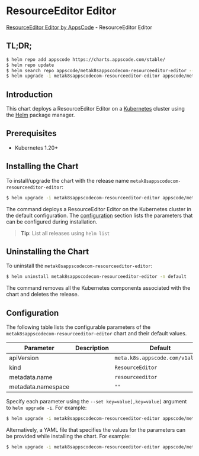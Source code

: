 # ResourceEditor Editor

[ResourceEditor Editor by AppsCode](https://appscode.com) - ResourceEditor Editor

## TL;DR;

```bash
$ helm repo add appscode https://charts.appscode.com/stable/
$ helm repo update
$ helm search repo appscode/metak8sappscodecom-resourceeditor-editor --version=v0.23.0
$ helm upgrade -i metak8sappscodecom-resourceeditor-editor appscode/metak8sappscodecom-resourceeditor-editor -n default --create-namespace --version=v0.23.0
```

## Introduction

This chart deploys a ResourceEditor Editor on a [Kubernetes](http://kubernetes.io) cluster using the [Helm](https://helm.sh) package manager.

## Prerequisites

- Kubernetes 1.20+

## Installing the Chart

To install/upgrade the chart with the release name `metak8sappscodecom-resourceeditor-editor`:

```bash
$ helm upgrade -i metak8sappscodecom-resourceeditor-editor appscode/metak8sappscodecom-resourceeditor-editor -n default --create-namespace --version=v0.23.0
```

The command deploys a ResourceEditor Editor on the Kubernetes cluster in the default configuration. The [configuration](#configuration) section lists the parameters that can be configured during installation.

> **Tip**: List all releases using `helm list`

## Uninstalling the Chart

To uninstall the `metak8sappscodecom-resourceeditor-editor`:

```bash
$ helm uninstall metak8sappscodecom-resourceeditor-editor -n default
```

The command removes all the Kubernetes components associated with the chart and deletes the release.

## Configuration

The following table lists the configurable parameters of the `metak8sappscodecom-resourceeditor-editor` chart and their default values.

|     Parameter      | Description |                   Default                   |
|--------------------|-------------|---------------------------------------------|
| apiVersion         |             | <code>meta.k8s.appscode.com/v1alpha1</code> |
| kind               |             | <code>ResourceEditor</code>                 |
| metadata.name      |             | <code>resourceeditor</code>                 |
| metadata.namespace |             | <code>""</code>                             |


Specify each parameter using the `--set key=value[,key=value]` argument to `helm upgrade -i`. For example:

```bash
$ helm upgrade -i metak8sappscodecom-resourceeditor-editor appscode/metak8sappscodecom-resourceeditor-editor -n default --create-namespace --version=v0.23.0 --set apiVersion=meta.k8s.appscode.com/v1alpha1
```

Alternatively, a YAML file that specifies the values for the parameters can be provided while
installing the chart. For example:

```bash
$ helm upgrade -i metak8sappscodecom-resourceeditor-editor appscode/metak8sappscodecom-resourceeditor-editor -n default --create-namespace --version=v0.23.0 --values values.yaml
```
